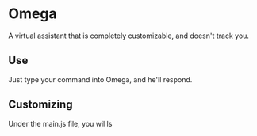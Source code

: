 # Omega
A virtual assistant that is completely customizable, and doesn't track you.

## Use
Just type your command into Omega, and he'll respond.

## Customizing
Under the main.js file, you wil ls
